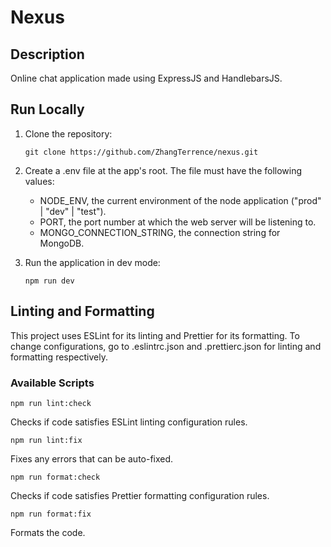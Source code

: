 # Nexus

## Description

Online chat application made using ExpressJS and HandlebarsJS.

## Run Locally

1. Clone the repository:

   ```console
   git clone https://github.com/ZhangTerrence/nexus.git
   ```

2. Create a .env file at the app's root. The file must have the following values:

   - NODE_ENV, the current environment of the node application ("prod" | "dev" | "test").
   - PORT, the port number at which the web server will be listening to.
   - MONGO_CONNECTION_STRING, the connection string for MongoDB.

3. Run the application in dev mode:

   ```console
   npm run dev
   ```

## Linting and Formatting

This project uses ESLint for its linting and Prettier for its formatting. To change configurations, go to .eslintrc.json and .prettierc.json for linting and formatting respectively.

### Available Scripts

```console
npm run lint:check
```

Checks if code satisfies ESLint linting configuration rules.

```console
npm run lint:fix
```

Fixes any errors that can be auto-fixed.

```console
npm run format:check
```

Checks if code satisfies Prettier formatting configuration rules.

```console
npm run format:fix
```

Formats the code.
